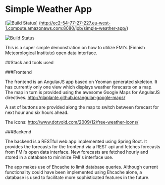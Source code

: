 Simple Weather App
==================

[![Build Status](http://ec2-54-77-27-227.eu-west-1.compute.amazonaws.com:8080/job/simple-weather-app/badge/icon)]
(http://ec2-54-77-27-227.eu-west-1.compute.amazonaws.com:8080/job/simple-weather-app/)

[![Build Status](http://ec2-54-77-27-227.eu-west-1.compute.amazonaws.com:8080/buildStatus/icon?job=simple-weather-app)](http://ec2-54-77-27-227.eu-west-1.compute.amazonaws.com:8080/job/simple-weather-app/)

This is a super simple demonstration on how to utilize FMI's (Finnish Meteorological Institute) open data interface.

##Stack and tools used

###Frontend

The frontend is an AngularJS app based on Yeoman generated skeleton. It has currently only one view which displays weather forecasts on a map. The map in turn is provided using the awesome Google Maps for AngularJS directives.
http://nlaplante.github.io/angular-google-maps/

A set of buttons are provided along the map to switch between forecast for next hour and six hours ahead.

The icons: http://www.dotvoid.com/2009/12/free-weather-icons/

###Backend

The backend is a RESTful web app implemented using Spring Boot. It provides the forecasts for the frontend via a REST api and fetches forecasts from FMI's open data interface. New forecasts are fetched hourly and stored in a database to minimize FMI's interface use.

The app makes use of Ehcache to limit database queries. Although current functionality could have been implemented using Ehcache alone, a database is used to facilitate more sophisticated features in the future.




